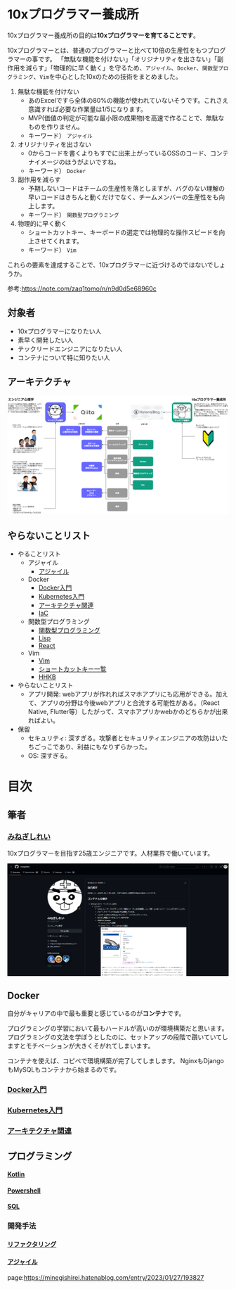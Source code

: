 

# 10xプログラマー養成所

10xプログラマー養成所の目的は**10xプログラマーを育てることです**。

10xプログラマーとは、普通のプログラマーと比べて10倍の生産性をもつプログラマーの事です。
「無駄な機能を付けない」「オリジナリティを出さない」「副作用を減らす」「物理的に早く動く」を守るため、`アジャイル`、`Docker`、`関数型プログラミング`、`Vim`を中心とした10xのための技術をまとめました。

1. 無駄な機能を付けない
    - あのExcelですら全体の80%の機能が使われていないそうです。これさえ意識すれば必要な作業量は1/5になります。
    - MVP(価値の判定が可能な最小限の成果物)を高速で作ることで、無駄なものを作りません。
    - キーワード） `アジャイル`
2. オリジナリティを出さない
    - 0からコードを書くよりもすでに出来上がっているOSSのコード、コンテナイメージのほうがよいですね。
    - キーワード） `Docker`
3. 副作用を減らす
    - 予期しないコードはチームの生産性を落としますが、バグのない理解の早いコードはきちんと動くだけでなく、チームメンバーの生産性をも向上します。
    - キーワード） `関数型プログラミング`
4. 物理的に早く動く
    - ショートカットキー、キーボードの選定では物理的な操作スピードを向上させてくれます。
    - キーワード） `Vim`

これらの要素を達成することで、10xプログラマーに近づけるのではないでしょうか。

参考:https://note.com/zaq1tomo/n/n9d0d5e68960c



## 対象者

- 10xプログラマーになりたい人
- 素早く開発したい人
- テックリードエンジニアになりたい人
- コンテナについて特に知りたい人


## アーキテクチャ

<img src="https://github.com/minegishirei/draw_v1/blob/main/life.draw.io-engineer_psychology.drawio.png?raw=true">


## やらないことリスト

- やることリスト
    - アジャイル
        - [アジャイル]()
    - Docker 
        - [Docker入門](https://minegishirei.hatenablog.com/entry/2023/09/02/213936)
        - [Kubernetes入門](https://minegishirei.hatenablog.com/entry/2023/10/11/103809)
        - [アーキテクチャ関連](https://minegishirei.hatenablog.com/entry/2023/01/27/183831)
        - [IaC]()
    - 関数型プログラミング
        - [関数型プログラミング]()
        - [Lisp]()
        - [React]()
    - Vim
        - [Vim]()
        - [ショートカットキー一覧]()
        - [HHKB]()
- やらないことリスト
    - アプリ開発: webアプリが作れればスマホアプリにも応用ができる。加えて、アプリの分野は今後webアプリと合流する可能性がある。（React Native, Flutter等）したがって、スマホアプリかwebかのどちらかが出来ればよい。
- 保留
    - セキュリティ: 深すぎる。攻撃者とセキュリティエンジニアの攻防はいたちごっこであり、利益にもなりずらかった。
    - OS: 深すぎる。




# 目次

## 筆者

### [みねぎしれい](https://github.com/minegishirei)

10xプログラマーを目指す25歳エンジニアです。人材業界で働いています。

<a href="https://github.com/minegishirei">
<img src="https://github.com/minegishirei/minegishirei/blob/main/img/github.png?raw=true">
</a>


## Docker

自分がキャリアの中で最も重要と感じているのが**コンテナ**です。

プログラミングの学習において最もハードルが高いのが環境構築だと思います。
プログラミングの文法を学ぼうとしたのに、セットアップの段階で躓いていてしますとモチベーションが大きくそがれてしまいます。

コンテナを使えば、コピペで環境構築が完了してしまします。
NginxもDjangoもMySQLもコンテナから始まるのです。

### [Docker入門](https://minegishirei.hatenablog.com/entry/2023/09/02/213936)

### [Kubernetes入門](https://minegishirei.hatenablog.com/entry/2023/10/11/103809)

### [アーキテクチャ関連](https://minegishirei.hatenablog.com/entry/2023/01/27/183831)


## プログラミング

#### [Kotlin](https://minegishirei.hatenablog.com/entry/2023/02/09/101751)

#### [Powershell](ttps://minegishirei.hatenablog.com/entry/2023/02/15/162959)

#### [SQL](https://minegishirei.hatenablog.com/archive/category/SQL)


### 開発手法

#### [リファクタリング](https://minegishirei.hatenablog.com/entry/2023/02/02/165446:embed:cite)


#### [アジャイル](https://minegishirei.hatenablog.com/entry/2023/01/27/164337)




page:https://minegishirei.hatenablog.com/entry/2023/01/27/193827